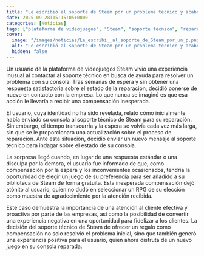 ```yaml
---
title: "Le escribió al soporte de Steam por un problema técnico y acabó recibiendo un RPG gratis"
date: 2025-09-28T15:15:05+0000
categories: [Noticias]
tags: ["plataforma de videojuegos", "Steam", "soporte técnico", "reparación", "compensación", "atención al cliente", "experiencia positiva"]
cover:
  image: "/images/noticias/Le_escribi__al_soporte_de_Steam_por_un_p.png"
  alt: "Le escribió al soporte de Steam por un problema técnico y acabó recibiendo un RPG gratis"
  hidden: false
---
```


Un usuario de la plataforma de videojuegos Steam vivió una experiencia inusual al contactar al soporte técnico en busca de ayuda para resolver un problema con su consola. Tras semanas de espera y sin obtener una respuesta satisfactoria sobre el estado de la reparación, decidió ponerse de nuevo en contacto con la empresa. Lo que nunca se imaginó es que esa acción le llevaría a recibir una compensación inesperada.

El usuario, cuya identidad no ha sido revelada, relató cómo inicialmente había enviado su consola al soporte técnico de Steam para su reparación. Sin embargo, el tiempo transcurría y la espera se volvía cada vez más larga, sin que se le proporcionara una actualización sobre el proceso de reparación. Ante esta situación, decidió enviar un nuevo mensaje al soporte técnico para indagar sobre el estado de su consola.

La sorpresa llegó cuando, en lugar de una respuesta estándar o una disculpa por la demora, el usuario fue informado de que, como compensación por la espera y los inconvenientes ocasionados, tendría la oportunidad de elegir un juego de su preferencia para ser añadido a su biblioteca de Steam de forma gratuita. Esta inesperada compensación dejó atónito al usuario, quien no dudó en seleccionar un RPG de su elección como muestra de agradecimiento por la atención recibida.

Este caso demuestra la importancia de una atención al cliente efectiva y proactiva por parte de las empresas, así como la posibilidad de convertir una experiencia negativa en una oportunidad para fidelizar a los clientes. La decisión del soporte técnico de Steam de ofrecer un regalo como compensación no solo resolvió el problema inicial, sino que también generó una experiencia positiva para el usuario, quien ahora disfruta de un nuevo juego en su consola reparada.

